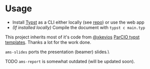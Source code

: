 # Usage

- Install [Typst](https://typst.app/) as a CLI either locally (see [repo](https://github.com/typst/)) or use the web app
- *(If installed locally)* Compile the document with `typst c main.typ`

This project inherits most of it's code from [@xkevios](https://github.com/xkevio) [ParCIO typst templates](https://github.com/xkevio/parcio-typst). Thanks a lot for the work done.

`ams-slides` ports the presentation (beamer) slides.\

TODO
`ams-report` is somewhat outdated (will be updated soon).